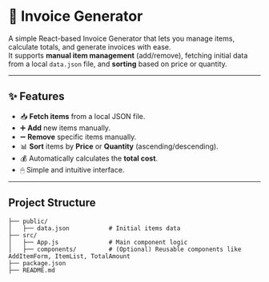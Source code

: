 # 🧾 Invoice Generator

A simple React-based Invoice Generator that lets you manage items, calculate totals, and generate invoices with ease.  
It supports **manual item management** (add/remove), fetching initial data from a local `data.json` file, and **sorting** based on price or quantity.

---

## ✨ Features
- 📥 **Fetch items** from a local JSON file.
- ➕ **Add** new items manually.
- ➖ **Remove** specific items manually.
- 📊 **Sort** items by **Price** or **Quantity** (ascending/descending).
- 💰 Automatically calculates the **total cost**.
- 🖱 Simple and intuitive interface.

---

## Project Structure
```
├── public/
│   ├── data.json           # Initial items data
├── src/
│   ├── App.js              # Main component logic
│   ├── components/         # (Optional) Reusable components like AddItemForm, ItemList, TotalAmount
├── package.json
├── README.md
```


